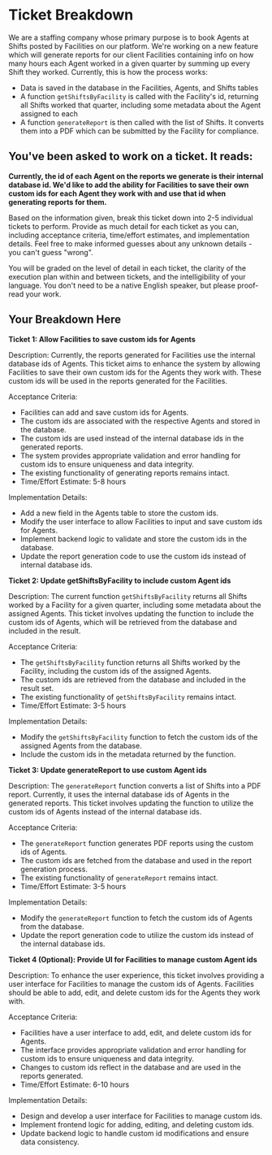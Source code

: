 # Ticket Breakdown
We are a staffing company whose primary purpose is to book Agents at Shifts posted by Facilities on our platform. We're working on a new feature which will generate reports for our client Facilities containing info on how many hours each Agent worked in a given quarter by summing up every Shift they worked. Currently, this is how the process works:

- Data is saved in the database in the Facilities, Agents, and Shifts tables
- A function `getShiftsByFacility` is called with the Facility's id, returning all Shifts worked that quarter, including some metadata about the Agent assigned to each
- A function `generateReport` is then called with the list of Shifts. It converts them into a PDF which can be submitted by the Facility for compliance.

## You've been asked to work on a ticket. It reads:

**Currently, the id of each Agent on the reports we generate is their internal database id. We'd like to add the ability for Facilities to save their own custom ids for each Agent they work with and use that id when generating reports for them.**


Based on the information given, break this ticket down into 2-5 individual tickets to perform. Provide as much detail for each ticket as you can, including acceptance criteria, time/effort estimates, and implementation details. Feel free to make informed guesses about any unknown details - you can't guess "wrong".


You will be graded on the level of detail in each ticket, the clarity of the execution plan within and between tickets, and the intelligibility of your language. You don't need to be a native English speaker, but please proof-read your work.

## Your Breakdown Here

**Ticket 1: Allow Facilities to save custom ids for Agents**

Description:
Currently, the reports generated for Facilities use the internal database ids of Agents. This ticket aims to enhance the system by allowing Facilities to save their own custom ids for the Agents they work with. These custom ids will be used in the reports generated for the Facilities.

Acceptance Criteria:

- Facilities can add and save custom ids for Agents.
- The custom ids are associated with the respective Agents and stored in the database.
- The custom ids are used instead of the internal database ids in the generated reports.
- The system provides appropriate validation and error handling for custom ids to ensure uniqueness and data integrity.
- The existing functionality of generating reports remains intact.
- Time/Effort Estimate: 5-8 hours

Implementation Details:

- Add a new field in the Agents table to store the custom ids.
- Modify the user interface to allow Facilities to input and save custom ids for Agents.
- Implement backend logic to validate and store the custom ids in the database.
- Update the report generation code to use the custom ids instead of internal database ids.



**Ticket 2: Update getShiftsByFacility to include custom Agent ids**

Description:
The current function `getShiftsByFacility` returns all Shifts worked by a Facility for a given quarter, including some metadata about the assigned Agents. This ticket involves updating the function to include the custom ids of Agents, which will be retrieved from the database and included in the result.

Acceptance Criteria:

- The `getShiftsByFacility` function returns all Shifts worked by the Facility, including the custom ids of the assigned Agents.
- The custom ids are retrieved from the database and included in the result set.
- The existing functionality of `getShiftsByFacility` remains intact.
- Time/Effort Estimate: 3-5 hours

Implementation Details:

- Modify the `getShiftsByFacility` function to fetch the custom ids of the assigned Agents from the database.
- Include the custom ids in the metadata returned by the function.



**Ticket 3: Update generateReport to use custom Agent ids**

Description:
The `generateReport` function converts a list of Shifts into a PDF report. Currently, it uses the internal database ids of Agents in the generated reports. This ticket involves updating the function to utilize the custom ids of Agents instead of the internal database ids.

Acceptance Criteria:

- The `generateReport` function generates PDF reports using the custom ids of Agents.
- The custom ids are fetched from the database and used in the report generation process.
- The existing functionality of `generateReport` remains intact.
- Time/Effort Estimate: 3-5 hours

Implementation Details:

- Modify the `generateReport` function to fetch the custom ids of Agents from the database.
- Update the report generation code to utilize the custom ids instead of the internal database ids.



**Ticket 4 (Optional): Provide UI for Facilities to manage custom Agent ids**

Description:
To enhance the user experience, this ticket involves providing a user interface for Facilities to manage the custom ids of Agents. Facilities should be able to add, edit, and delete custom ids for the Agents they work with.

Acceptance Criteria:

- Facilities have a user interface to add, edit, and delete custom ids for Agents.
- The interface provides appropriate validation and error handling for custom ids to ensure uniqueness  and data integrity.
- Changes to custom ids reflect in the database and are used in the reports generated.
- Time/Effort Estimate: 6-10 hours

Implementation Details:

- Design and develop a user interface for Facilities to manage custom ids.
- Implement frontend logic for adding, editing, and deleting custom ids.
- Update backend logic to handle custom id modifications and ensure data consistency.